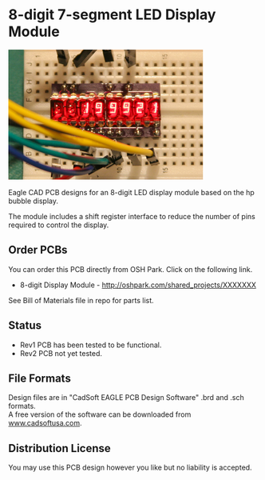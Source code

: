 # 8-digit 7-segment LED Display Module 

<img src="https://github.com/uChip/Smaller_Bubble_Display/blob/master/8-dig%20display.png" alt="LED Display Module" height="260" width="390">  

Eagle CAD PCB designs for an 8-digit LED display module based on the hp bubble display. 

The module includes a shift register interface to reduce the number of pins required to control the display.

## Order PCBs  

You can order this PCB directly from OSH Park.  Click on the following link.  
  * 8-digit Display Module - http://oshpark.com/shared_projects/XXXXXXX 

See Bill of Materials file in repo for parts list.  

## Status  
  * Rev1 PCB has been tested to be functional. 
  * Rev2 PCB not yet tested.  

## File Formats  

Design files are in "CadSoft EAGLE PCB Design Software" .brd and .sch formats.  
A free version of the software can be downloaded from www.cadsoftusa.com.  

## Distribution License  

You may use this PCB design however you like but no liability is accepted.  
